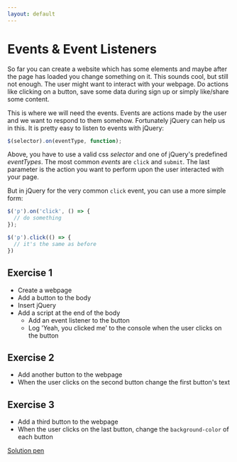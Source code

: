 ```yaml
---
layout: default
---
```

# Events & Event Listeners

So far you can create a website which has some elements and maybe after the page
has loaded you change something on it. This sounds cool, but still not enough.
The user might want to interact with your webpage. Do actions like clicking on a
button, save some data during sign up or simply like/share some content.

This is where we will need the events. Events are actions made by the user and
we want to respond to them somehow. Fortunately jQuery can help us in this. It
is pretty easy to listen to events with jQuery:

```js
$(selector).on(eventType, function);
```

Above, you have to use a valid css *selector* and one of jQuery's predefined
*eventTypes*. The most common *events* are `click` and `submit`. The last
parameter is the action you want to perform upon the user interacted with your
page.

But in jQuery for the very common `click` event, you can use a more simple form:

```js
$('p').on('click', () => {
  // do something
});

$('p').click(() => {
  // it's the same as before
})
```

## Exercise 1

- Create a webpage
- Add a button to the body
- Insert jQuery
- Add a script at the end of the body
  - Add an event listener to the button
  - Log 'Yeah, you clicked me' to the console when the user clicks on the button

## Exercise 2

- Add another button to the webpage
- When the user clicks on the second button change the first button's text

## Exercise 3

- Add a third button to the webpage
- When the user clicks on the last button, change the `background-color` of each
  button

[Solution pen](https://codepen.io/adamgyulavari/pen/vYNYjvw)
